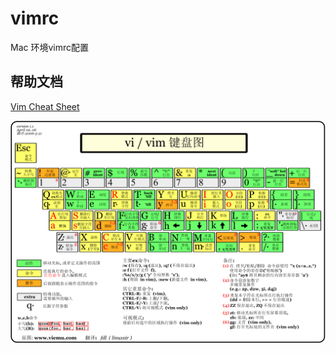 # vimrc
Mac 环境vimrc配置





## 帮助文档


[Vim Cheat Sheet](https://vim.rtorr.com/lang/zh_cn)

![快捷键](./images/vim_cheat_sheet.gif)

